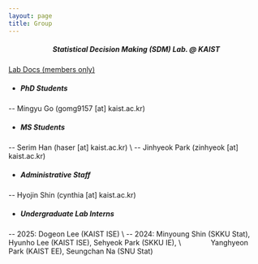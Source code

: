 ```yaml
---
layout: page
title: Group
---
```


##### <center> Statistical Decision Making (SDM) Lab. @ KAIST </center>

[Lab Docs (members only)](https://www.notion.so/sdmkaist/)

* ##### PhD Students  
-- Mingyu Go (gomg9157 [at] kaist.ac.kr)



* ##### MS Students  
-- Serim Han (haser [at] kaist.ac.kr) \\
-- Jinhyeok Park (zinhyeok [at] kaist.ac.kr)



* ##### Administrative Staff  
-- Hyojin Shin (cynthia [at] kaist.ac.kr)



* ##### Undergraduate Lab Interns  
-- 2025: Dogeon Lee (KAIST ISE) \\
-- 2024: Minyoung Shin (SKKU Stat), Hyunho Lee (KAIST ISE), Sehyeok Park (SKKU IE), \\
  &ensp; &ensp; &ensp; &ensp; &ensp; Yanghyeon Park (KAIST EE), Seungchan Na (SNU Stat)


